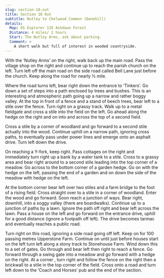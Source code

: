 ```yaml
---
slug: section-18-out
title: Section 18 Out
subtitle: Nutley to Chelwood Common (Danehill)
details:
  Map: OS Explorer 135 Ashdown Forest
  Distance: 4 miles/ 2 hours
  Start: The Nutley Arms, ask about parking.
  Comment: >
    A short walk but full of interest in wooded countryside.
---
```

With the ‘Nutley Arms’ on the right, walk back up the main road. Pass the village shop on the right and continue up to reach the parish church on the left. Turn left off the main road on the side road called Bell Lane just before the church. Keep along the road for nearly ½ mile.

Where the road turns left, bear right down the entrance to ‘Tinkers’. Go down a set of steps into a path enclosed by trees and bushes. This is an interesting and atmospheric path going up a narrow and rather boggy valley. At the top in front of a fence and a stand of beech trees, bear left to a stile over the fence. Turn right on a grassy track. Walk up to a metal fieldgate and cross a stile into the field on the left. Go ahead along the hedge on the right and on into and across the top of a second field.

Cross a stile by a corner of woodland and go forward to a second stile actually into the wood. Continue uphill on a narrow path, ignoring cross paths, to eventually pass under power lines and emerge onto an asphalt drive. Turn left down the drive.

On reaching a Y-fork, keep right. Pass cottages on the right and immediately turn right up a bank by a water tank to a stile. Cross to a grassy area and bear right around to a second stile leading into the top corner of a meadow. Go across to the bottom corner of a garden hedge. Go on with the hedge on the left, passing the end of a garden and on down the side of the meadow with hedge on the left.

At the bottom corner bear left over two stiles and a farm bridge to the foot of a rising field. Cross straight over to a stile in a corner of woodland. Enter the wood and go forward. Soon reach a junction of ways. Bear right, downhill, into a soggy valley (there are boardwalks). Continue up to a junction of paths by a lawn. Ignore the path off right and bear left across the lawn. Pass a house on the left and go forward on the entrance drive, uphill for a good distance (ignore a footpath off left). The drive becomes tarmac and eventually reaches a public road.

Turn right on this road, ignoring a side road going off left. Keep on for 100 passing metres Upperstone Farm. Continue on until just before houses start on the left turn left along a stony track to Stonehouse Farm. Wind down this to a set of gates. Go through and bear left then right to reach a fence. Go forward through a swing gate into a meadow and go forward with a hedge on the right. At a corner , turn right and follow the fence on the right then a brickwall to a stile in the top corner of the field. Cross onto a road and turn left down to the ‘Coach and Horses’ pub and the end of the section.

